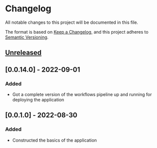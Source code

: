 # Changelog

All notable changes to this project will be documented in this file.

The format is based on [Keep a Changelog](https://keepachangelog.com/en/1.0.0/),
and this project adheres to [Semantic Versioning](https://semver.org/spec/v2.0.0.html).

## [Unreleased]

## [0.0.14.0] - 2022-09-01

### Added

-   Got a complete version of the workflows pipeline up and running for deploying the application

## [0.0.1.0] - 2022-08-30

### Added

-   Constructed the basics of the application

[Unreleased]: https://github.com/JeremyBarber/EDSystemTriangulationTool/compare/0.1.0.0...HEAD

[0.1.0.0]: https://github.com/JeremyBarber/EDSystemTriangulationTool/compare/0.0.14...0.1.0.0

[0.0.14]: https://github.com/JeremyBarber/EDSystemTriangulationTool/compare/0.0.14.0...0.0.14

[0.0.14]: https://github.com/JeremyBarber/EDSystemTriangulationTool/compare/0.0.14.0...0.0.14

[0.0.14]: https://github.com/JeremyBarber/EDSystemTriangulationTool/compare/0.0.14.0...0.0.14

[0.0.14]: https://github.com/JeremyBarber/EDSystemTriangulationTool/compare/0.0.1...0.0.14
